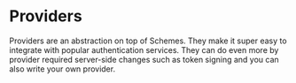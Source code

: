 # Providers

Providers are an abstraction on top of Schemes.
They make it super easy to integrate with popular authentication services. They can do even more by provider required server-side changes such as token signing and you can also write your own provider.

